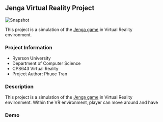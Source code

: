 ## Jenga Virtual Reality Project

![Snapshot](/cps643-project/assets/images/snapshot.png)

This project is a simulation of the [Jenga game](https://en.wikipedia.org/wiki/Jenga) in Virtual Reality environment.

### Project Information
 - Ryerson University
 - Department of Computer Science
 - CPS643 Virtual Reality
 - Project Author: Phuoc Tran

### Description

This project is a simulation of the [Jenga game](https://en.wikipedia.org/wiki/Jenga) in Virtual Reality environment. Within the VR environment, player can move around and have 

### Demo


